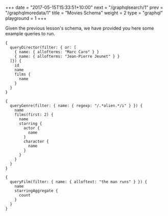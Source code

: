 +++
date = "2017-05-15T15:33:51+10:00"
next = "/graphqlsearch/1"
prev = "/graphqlmoredata/1"
title = "Movies Schema"
weight = 2
type = "graphql"
playground = 1
+++

Given the previous lesson's schema, we have provided you here some example
queries to run.

```
{
  queryDirector(filter: { or: [
    { name: { allofterms: "Marc Caro" } }
    { name: { allofterms: "Jean-Pierre Jeunet" } }
  ]}) {
    id
    name
    films {
      name
    }
  }
}
```

```
{
  queryGenre(filter: { name: { regexp: "/.*alien.*/i" } }) {
    name
    films(first: 2) {
      name
      starring {
        actor {
          name
        }
        character {
          name
        }
      }
    }
  }
}
```

```
{
  queryFilm(filter: { name: { alloftext: "the man runs" } }) {
    name
    starringAggregate {
      count
    }
  }
}
```
